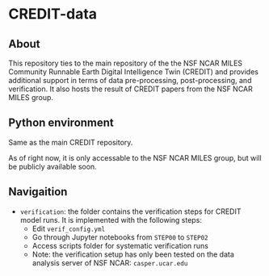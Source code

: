 # CREDIT-data

## About

This repository ties to the main repository of the the NSF NCAR MILES Community Runnable Earth Digital Intelligence Twin (CREDIT) and provides additional support in terms of data pre-processing, post-processing, and verification. It also hosts the result of CREDIT papers from the NSF NCAR MILES group.

## Python environment

Same as the main CREDIT repository. 

As of right now, it is only accessable to the NSF NCAR MILES group, but will be publicly available soon.

## Navigaition

* `verification`: the folder contains the verification steps for CREDIT model runs. It is implemented with the following steps:
  * Edit `verif_config.yml`
  * Go through Jupyter notebooks from `STEP00` to `STEP02`
  * Access scripts folder for systematic verification runs
  * Note: the verification setup has only been tested on the data analysis server of NSF NCAR: `casper.ucar.edu`
 
